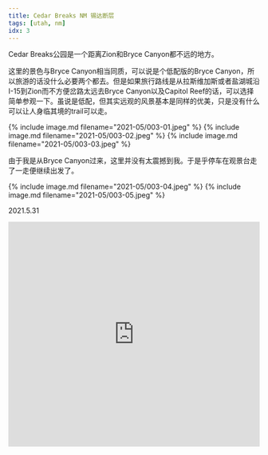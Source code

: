 ```yaml
---
title: Cedar Breaks NM 锡达断层
tags: [utah, nm]
idx: 3
---
```


Cedar Breaks公园是一个距离Zion和Bryce Canyon都不远的地方。

这里的景色与Bryce Canyon相当同质，可以说是个低配版的Bryce Canyon，所以旅游的话没什么必要两个都去。但是如果旅行路线是从拉斯维加斯或者盐湖城沿I-15到Zion而不方便岔路太远去Bryce Canyon以及Capitol Reef的话，可以选择简单参观一下。虽说是低配，但其实远观的风景基本是同样的优美，只是没有什么可以让人身临其境的trail可以走。

{% include image.md filename="2021-05/003-01.jpeg" %}
{% include image.md filename="2021-05/003-02.jpeg" %}
{% include image.md filename="2021-05/003-03.jpeg" %}

由于我是从Bryce Canyon过来，这里并没有太震撼到我。于是乎停车在观景台走了一走便继续出发了。

{% include image.md filename="2021-05/003-04.jpeg" %}
{% include image.md filename="2021-05/003-05.jpeg" %}

2021.5.31

<iframe src="https://www.google.com/maps/embed?pb=!1m14!1m8!1m3!1d404424.2133224739!2d-112.8475519!3d37.6359385!3m2!1i1024!2i768!4f13.1!3m3!1m2!1s0x80b5617ffe207d53%3A0x9f22e2d59a78397e!2sCedar%20Breaks%20National%20Monument!5e0!3m2!1sen!2sus!4v1652162793745!5m2!1sen!2sus" width="100%" height="450" style="border:0;" allowfullscreen="" loading="lazy" referrerpolicy="no-referrer-when-downgrade"></iframe>
